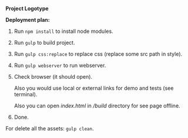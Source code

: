 **Project Logotype**

**Deployment plan:**

1. Run `npm install` to install node modules.
2. Run `gulp` to build project.
3. Run `gulp css:replace` to replace css (replace some src path in style).
4. Run `gulp webserver` to run webserver.
5. Check browser (it should open).

   Also you would use local or external links for demo and tests (see terminal).
   
   Also you can open _index.html_ in _/build_ directory for see page offline.
6. Done.

For delete all the assets: `gulp clean`.